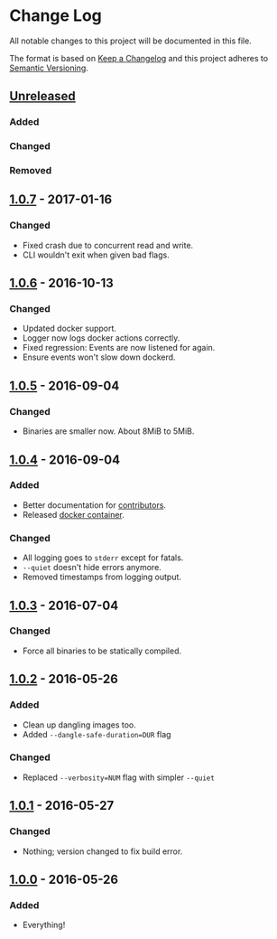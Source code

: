 Change Log
==========

All notable changes to this project will be documented in this file.

The format is based on [Keep a Changelog](http://keepachangelog.com/) and this project adheres to [Semantic Versioning](http://semver.org/).

[Unreleased]
------------

### Added

### Changed

### Removed


[1.0.7] - 2017-01-16
--------------------

### Changed

-   Fixed crash due to concurrent read and write.
-   CLI wouldn't exit when given bad flags.

[1.0.6] - 2016-10-13
--------------------

### Changed

-   Updated docker support.
-   Logger now logs docker actions correctly.
-   Fixed regression: Events are now listened for again.
-   Ensure events won't slow down dockerd.

[1.0.5] - 2016-09-04
--------------------

### Changed

-   Binaries are smaller now. About 8MiB to 5MiB.

[1.0.4] - 2016-09-04
--------------------

### Added

-   Better documentation for [contributors](CONTRIBUTING.md).
-   Released [docker container](https://hub.docker.com/r/docwhat/docker-gc/).

### Changed

-   All logging goes to `stderr` except for fatals.
-   `--quiet` doesn't hide errors anymore.
-   Removed timestamps from logging output.

[1.0.3] - 2016-07-04
--------------------

### Changed

-   Force all binaries to be statically compiled.

[1.0.2] - 2016-05-26
--------------------

### Added

-   Clean up dangling images too.
-   Added `--dangle-safe-duration=DUR` flag

### Changed

-   Replaced `--verbosity=NUM` flag with simpler `--quiet`

[1.0.1] - 2016-05-27
----------------------

### Changed

-   Nothing; version changed to fix build error.

[1.0.0] - 2016-05-26
----------------------

### Added

-   Everything!


[Unreleased]: https://github.com/docwhat/docker-gc/compare/1.0.7...HEAD
[1.0.7]: https://github.com/docwhat/docker-gc/compare/1.0.6...1.0.7
[1.0.6]: https://github.com/docwhat/docker-gc/compare/1.0.5...1.0.6
[1.0.5]: https://github.com/docwhat/docker-gc/compare/1.0.4...1.0.5
[1.0.4]: https://github.com/docwhat/docker-gc/compare/1.0.3...1.0.4
[1.0.3]: https://github.com/docwhat/docker-gc/compare/1.0.2...1.0.3
[1.0.2]: https://github.com/docwhat/docker-gc/compare/1.0.1...1.0.2
[1.0.1]: https://github.com/docwhat/docker-gc/compare/1.0.0...1.0.1
[1.0.0]: https://github.com/docwhat/docker-gc/commits/1.0.0
